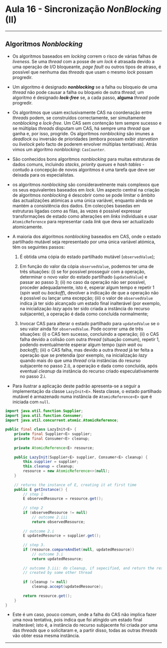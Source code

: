 
# Aula 16 - Sincronização _NonBlocking_ (II)

____

## Algoritmos _Nonblocking_

- Os algoritmos baseados em _locking_ correm o risco de várias falhas de _liveness_. Se uma _thread_ com a posse de um _lock_ é atrasada devido a uma operação de I/O bloqueante, _page fault_ ou outros tipos de atraso, é possível que nenhuma das _threads_ que usam o mesmo _lock_ possam progredir.

- Um algoritmo é designado **_nonblocking_** se a falha ou bloqueio de uma _thread_ não pode causar a falha ou bloqueio de outra _thread_; um algoritmo é designado **_lock-free_** se, a cada passo, **alguma** _thread_ pode progredir.

- Os algoritmos que usam exclusivamente CAS na coordenação entre _threads_ podem, se construídos correctamente, ser simultamente _nonblocking_ e _lock-free_. Um CAS sem contenção tem sempre sucesso e se múltiplas _threads_ disputam um CAS, há sempre uma _thread_ que ganha e, por isso, progride. Os algoritmos _nonblocking_ são imunes a _deadlock_ ou inversão de prioridades (embora possam exibir _starvation_ ou _livelock_ pelo facto de poderem envolver múltiplas tentativas). Atrás vimos um algoritmo _nonblocking_: `CasCounter`.

- São conhecidos bons algoritmos _nonblocking_ para muitas estruturas  de dados comuns, incluindo _stacks_, _priority queues_ e _hash tables_ - contudo a concepção de novos algoritmos é uma tarefa que deve ser deixada para os especialistas.

- os algoritmos _nonblocking_ são consideravelmente mais complexos que os seus equivalentes baseados em _lock_. Um aspecto central na criação de algoritmos _nonblocking_ é descobrir como se pode limitar o âmbito das actualizações atómicas a uma única variável, enquanto ainda se mantém a consistência dos dados. Em colecções basedas em estruturas ligadas como as filas, às vezes é possível expressar transformações de estado como alterações em _links_ individuais e usar `AtomicReference` para representar cada _link_ que deva ser actualizado atomicamente.  

- A maioria dos algoritmos _nonblocking_ baseados em CAS, onde o estado partilhado mutável seja representado por uma única variável atómica, têm os seguintes passos:

	 1. É obtida uma cópia do estado partilhado mutável (`observedValue`);
	 
	 2. Em função do valor da cópia `observedValue`, podemos ter uma de três situações: (i) se for possível prosseguir com a operação, determinar o novo valor do estado partilhado (`updatedValue`) e passar ao passo 3; (ii) no caso da operação não ser possível, proceder adequadamente, isto é, esperar algum tempo e repetir 1 (_spin wait_ ou _backoff_), devolver a indicação de que a operação não é possível ou lançar uma excepção; (iii) o valor de `observedValue` indica já ter sido alcançado um estado final inalterável (por exemplo, na inicialização _lazy_ após ter sido criada a instância do recurso subjacente), a operação é dada como concluída normalmente;
	 
	 3. Invocar CAS para alterar o estado partilhado para `updatedValue` se o seu valor ainda for `observedValue`. Pode ocorrer uma de três situações: (i) o CAS tem sucesso, concluindo a operação; (ii) o CAS falha devido a colisão com outra _thread_ (situação comum), repetir 1, podendo eventualmente esperar algum tempo (_spin wait_ ou _backoff_); (iii) o CAS falha, mas devido a outra _thread_ já ter feita a operação que se pretendia (por exemplo, na inicialização _lazy_ quando mais do que uma _thread_ cria instâncias do resurso subjacente no passo 2.i), a operação e dada como concluída, após eventual _cleanup_ da instância do recurso criado especulativamente no passo 2.i.
	 
- Para ilustrar a aplicação deste padrão apresenta-se a seguir a implementação da classe `LazyInit<E>`. Nesta classe, o estado partilhado mutável é armazenado numa instância de `AtomicReference<E>` que é iniciada com `null`.

```Java	
import java.util.function.Supplier;
import java.util.function.Consumer;
import java.util.concurrent.atomic.AtomicReference;
	
public final class LazyInit<E> {
	private final Supplier<E> supplier;
	private final Consumer<E> cleanup;
	 
	private AtomicReference<E> resource;
	
	public LazyInit(Supplier<E> supplier, Consumer<E> cleanup) {
		this.supplier = supplier;
		this.cleanup = cleanup;
		resource = new AtomicReference<>(null);
	}
	
	// returns the instance of E, creating it at first time
	public E getInstance() {
		// step 1
		E observedResource = resource.get();
		
		// step 2
		if (observedResource != null)
			// outcome 2.iii
			return observedResource;
		
		// outcome 2.i
		E updatedResource = supplier.get();
		
		// step 3.
		if (resource.compareAndSet(null, updatedResource))
			// outcome 3.i
			return updatedResource;
		
		// outcome 3.iii: do cleanup, if sepecified, and return the resource
		// created by some other thread
		
		if (cleanup != null)
			cleanup.accept(updatedResource);
		
		return resource.get();
	}
}
```

- Este é um caso, pouco comum, onde a falha do CAS não implica fazer uma nova tentativa, pois indica que foi atingido um estado final inalterável; isto é, a instância do recurso subjacente foi criada por uma das _threads_ que o solicitaram e, a partir disso, todas as outras _threads_ vão obter essa mesma instância.

___	

